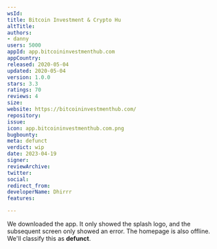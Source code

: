 ```yaml
---
wsId: 
title: Bitcoin Investment & Crypto Hu
altTitle: 
authors:
- danny
users: 5000
appId: app.bitcoininvestmenthub.com
appCountry: 
released: 2020-05-04
updated: 2020-05-04
version: 1.0.0
stars: 3.3
ratings: 70
reviews: 4
size: 
website: https://bitcoininvestmenthub.com/
repository: 
issue: 
icon: app.bitcoininvestmenthub.com.png
bugbounty: 
meta: defunct
verdict: wip
date: 2023-04-19
signer: 
reviewArchive: 
twitter: 
social: 
redirect_from: 
developerName: Dhirrr
features: 

---
```


We downloaded the app. It only showed the splash logo, and the subsequent screen only showed an error. The homepage is also offline. We'll classify this as **defunct**.
